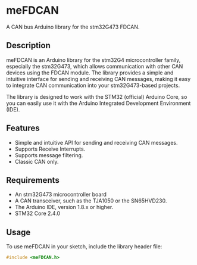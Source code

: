 # meFDCAN

A CAN bus Arduino library for the stm32G473 FDCAN.  

## Description

meFDCAN is an Arduino library for the stm32G4 microcontroller family, especially the stm32G473, which allows communication with other CAN devices using the FDCAN module. The library provides a simple and intuitive interface for sending and receiving CAN messages, making it easy to integrate CAN communication into your stm32G473-based projects.

The library is designed to work with the STM32 (official) Arduino Core, so you can easily use it with the Arduino Integrated Development Environment (IDE).

## Features

- Simple and intuitive API for sending and receiving CAN messages.
- Supports Receive Interrupts.
- Supports message filtering.
- Classic CAN only.

## Requirements

- An stm32G473 microcontroller board
- A CAN transceiver, such as the TJA1050 or the SN65HVD230.
- The Arduino IDE, version 1.8.x or higher.
- STM32 Core 2.4.0

## Usage

To use meFDCAN in your sketch, include the library header file:

```c++
#include <meFDCAN.h>
